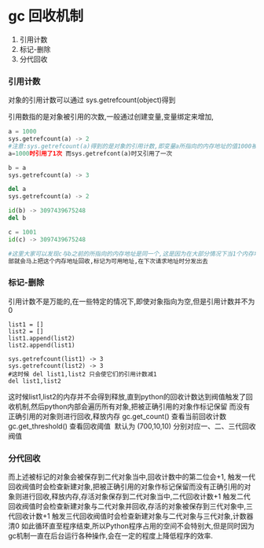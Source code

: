 # gc 回收机制

1. 引用计数
2. 标记-删除
3. 分代回收

### 引用计数
对象的引用计数可以通过 sys.getrefcount(object)得到

引用数指的是对象被引用的次数,一般通过创建变量,变量绑定来增加,
```python
a = 1000
sys.getrefcount(a) -> 2 
#注意:sys.getrefcount(a)得到的是对象的引用计数,即变量a所指向的内存地址的值1000被引用的次数,这里得到2是因为
a=1000时引用了1次 而sys.getrefcont(a)时又引用了一次

b = a
sys.getrefcount(a) -> 3

del a
sys.getrefcount(a) -> 2

id(b) -> 3097439675248
del b

c = 1001
id(c) -> 3097439675248

#这里大家可以发现c与b之前的所指向的内存地址是同一个,这是因为在大部分情况下当1个内存地址引用计数为0时,python内
部就会马上把这个内存地址回收,标记为可用地址,在下次请求地址时分发出去

```


### 标记-删除
引用计数不是万能的,在一些特定的情况下,即使对象指向为空,但是引用计数并不为0

```
list1 = []
list2 = []
list1.append(list2)
list2.append(list1)

sys.getrefcount(list1) -> 3
sys.getrefcount(list2) -> 3
#这时候 del list1,list2 只会使它们的引用计数减1
del list1,list2
```

这时候list1,list2的内存并不会得到释放,直到python的回收计数达到阀值触发了回收机制,然后python内部会遍历所有对象,把被正确引用的对象作标记保留
而没有正确引用的对象则进行回收,释放内存
gc.get_count() 查看当前回收计数
gc.get_threshold() 查看回收阈值  默认为 (700,10,10) 分别对应一、二、三代回收阀值

### 分代回收
而上述被标记的对象会被保存到二代对象当中,回收计数中的第二位会+1,
触发一代回收阀值时会检查新建对象,把被正确引用的对象作标记保留而没有正确引用的对象则进行回收,释放内存,存活对象保存到二代对象当中,二代回收计数+1
触发二代回收阀值时会检查新建对象与二代对象并回收,存活的对象被保存到三代对象中,三代回收计数+1
触发三代回收阀值时会检查新建对象与二代对象与三代对象,计数器清0
如此循环直至程序结束,所以Python程序占用的空间不会特别大,但是同时因为gc机制一直在后台运行各种操作,会在一定的程度上降低程序的效率.
